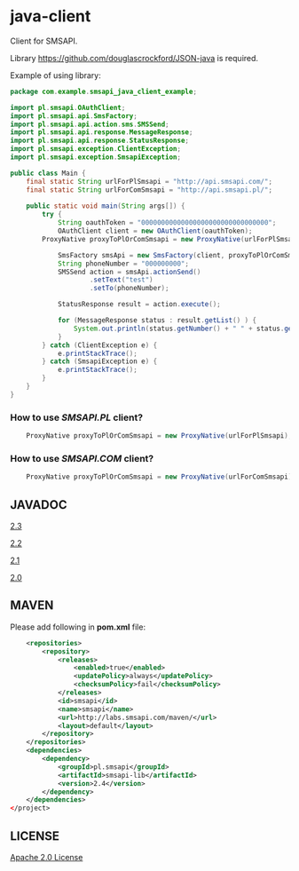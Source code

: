 java-client
===========

Client for SMSAPI.

Library https://github.com/douglascrockford/JSON-java is required.

Example of using library:
```java
package com.example.smsapi_java_client_example;

import pl.smsapi.OAuthClient;
import pl.smsapi.api.SmsFactory;
import pl.smsapi.api.action.sms.SMSSend;
import pl.smsapi.api.response.MessageResponse;
import pl.smsapi.api.response.StatusResponse;
import pl.smsapi.exception.ClientException;
import pl.smsapi.exception.SmsapiException;

public class Main {
    final static String urlForPlSmsapi = "http://api.smsapi.com/";
    final static String urlForComSmsapi = "http://api.smsapi.pl/";
    
    public static void main(String args[]) {
        try {
            String oauthToken = "00000000000000000000000000000000";
            OAuthClient client = new OAuthClient(oauthToken);
	    ProxyNative proxyToPlOrComSmsapi = new ProxyNative(urlForPlSmsapi);

            SmsFactory smsApi = new SmsFactory(client, proxyToPlOrComSmsapi);
            String phoneNumber = "000000000";
            SMSSend action = smsApi.actionSend()
                    .setText("test")
                    .setTo(phoneNumber);

            StatusResponse result = action.execute();

            for (MessageResponse status : result.getList() ) {
                System.out.println(status.getNumber() + " " + status.getStatus());
            }
        } catch (ClientException e) {
            e.printStackTrace();
        } catch (SmsapiException e) {
            e.printStackTrace();
        }
    }
}
```

### How to use *SMSAPI.PL* client?
```java
	ProxyNative proxyToPlOrComSmsapi = new ProxyNative(urlForPlSmsapi);
```
### How to use *SMSAPI.COM* client?
```java
	ProxyNative proxyToPlOrComSmsapi = new ProxyNative(urlForComSmsapi);
```

## JAVADOC
[2.3](http://labs.smsapi.com/docs/javadoc/pl/smsapi/smsapi-lib/2.3/)

[2.2](http://labs.smsapi.com/docs/javadoc/pl/smsapi/smsapi-lib/2.2/)

[2.1](http://labs.smsapi.com/docs/javadoc/pl/smsapi/smsapi-lib/2.1/)

[2.0](http://labs.smsapi.com/docs/javadoc/pl/smsapi/smsapi-lib/2.0/)

## MAVEN

Please add following in **pom.xml** file:

```xml
    <repositories>
        <repository>
            <releases>
                <enabled>true</enabled>
                <updatePolicy>always</updatePolicy>
                <checksumPolicy>fail</checksumPolicy>
            </releases>
            <id>smsapi</id>
            <name>smsapi</name>
            <url>http://labs.smsapi.com/maven/</url>
            <layout>default</layout>
        </repository>
    </repositories>
    <dependencies>
        <dependency>
            <groupId>pl.smsapi</groupId>
            <artifactId>smsapi-lib</artifactId>
            <version>2.4</version>
        </dependency>
    </dependencies>
</project>
```

## LICENSE
[Apache 2.0 License](https://github.com/smsapi/smsapi-java-client/blob/master/LICENSE)
